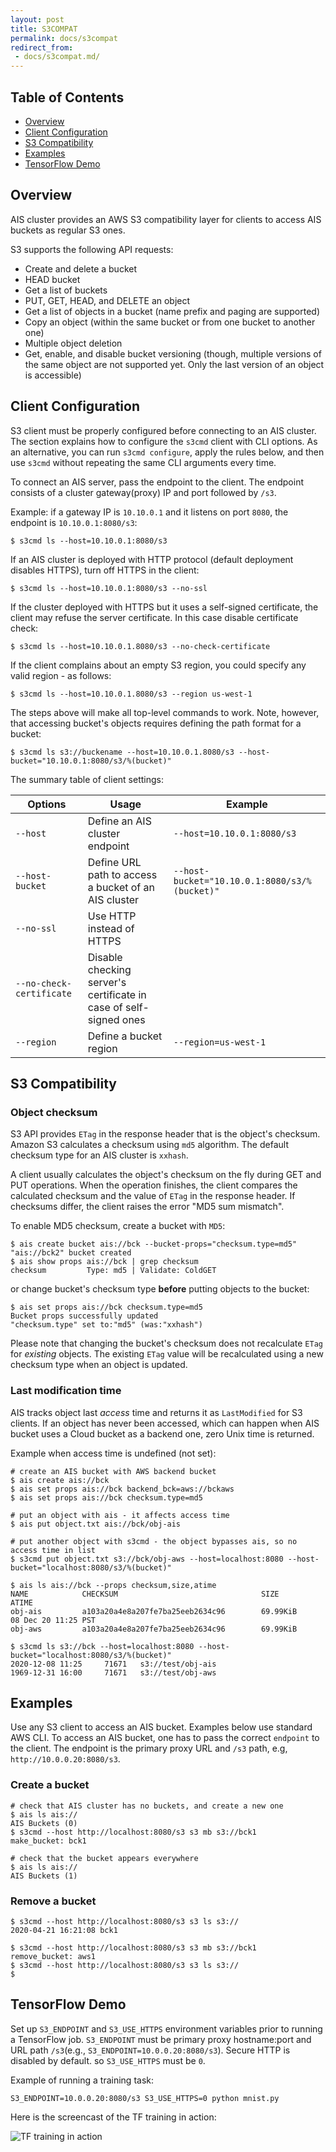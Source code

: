 ```yaml
---
layout: post
title: S3COMPAT
permalink: docs/s3compat
redirect_from:
 - docs/s3compat.md/
---
```


## Table of Contents

- [Overview](#overview)
- [Client Configuration](#client-configuration)
- [S3 Compatibility](#s3-compatibility)
- [Examples](#examples)
- [TensorFlow Demo](#tensorflow-demo)

## Overview

AIS cluster provides an AWS S3 compatibility layer for clients to access AIS buckets as regular S3 ones.

S3 supports the following API requests:

- Create and delete a bucket
- HEAD bucket
- Get a list of buckets
- PUT, GET, HEAD, and DELETE an object
- Get a list of objects in a bucket (name prefix and paging are supported)
- Copy an object (within the same bucket or from one bucket to another one)
- Multiple object deletion
- Get, enable, and disable bucket versioning (though, multiple versions of the same object are not supported yet. Only the last version of an object is accessible)

## Client Configuration

S3 client must be properly configured before connecting to an AIS cluster.
The section explains how to configure the `s3cmd` client with CLI options.
As an alternative, you can run `s3cmd configure`, apply the rules below, and then use `s3cmd` without repeating the same CLI arguments every time.

To connect an AIS server, pass the endpoint to the client.
The endpoint consists of a cluster gateway(proxy) IP and port followed by `/s3`.

Example: if a gateway IP is `10.10.0.1` and it listens on port `8080`, the endpoint is `10.10.0.1:8080/s3`:

```console
$ s3cmd ls --host=10.10.0.1:8080/s3
```

If an AIS cluster is deployed with HTTP protocol (default deployment disables HTTPS), turn off HTTPS in the client:

```console
$ s3cmd ls --host=10.10.0.1:8080/s3 --no-ssl
```

If the cluster deployed with HTTPS but it uses a self-signed certificate, the client may refuse the server certificate.
In this case disable certificate check:

```console
$ s3cmd ls --host=10.10.0.1.8080/s3 --no-check-certificate
```

If the client complains about an empty S3 region, you could specify any valid region - as follows:

```console
$ s3cmd ls --host=10.10.0.1.8080/s3 --region us-west-1
```

The steps above will make all top-level commands to work.
Note, however, that accessing bucket's objects requires defining the path format for a bucket:

```console
$ s3cmd ls s3://buckename --host=10.10.0.1.8080/s3 --host-bucket="10.10.0.1:8080/s3/%(bucket)"
```

The summary table of client settings:

| Options | Usage | Example |
| --- | --- | --- |
| `--host` | Define an AIS cluster endpoint | `--host=10.10.0.1:8080/s3` |
| `--host-bucket` | Define URL path to access a bucket of an AIS cluster | `--host-bucket="10.10.0.1:8080/s3/%(bucket)"` |
| `--no-ssl` | Use HTTP instead of HTTPS | |
| `--no-check-certificate` | Disable checking server's certificate in case of self-signed ones | |
| `--region` | Define a bucket region | `--region=us-west-1` |


## S3 Compatibility

### Object checksum

S3 API provides `ETag` in the response header that is the object's checksum.
Amazon S3 calculates a checksum using `md5` algorithm.
The default checksum type for an AIS cluster is `xxhash`.

A client usually calculates the object's checksum on the fly during GET and PUT operations.
When the operation finishes, the client compares the calculated checksum and the value of `ETag` in the response header.
If checksums differ, the client raises the error "MD5 sum mismatch".

To enable MD5 checksum, create a bucket with `MD5`:

```console
$ ais create bucket ais://bck --bucket-props="checksum.type=md5"
"ais://bck2" bucket created
$ ais show props ais://bck | grep checksum
checksum         Type: md5 | Validate: ColdGET
```

or change bucket's checksum type **before** putting objects to the bucket:

```console
$ ais set props ais://bck checksum.type=md5
Bucket props successfully updated
"checksum.type" set to:"md5" (was:"xxhash")
```

Please note that changing the bucket's checksum does not recalculate `ETag` for *existing* objects. The existing `ETag` value will be recalculated using a new checksum type when an object is updated.

### Last modification time

AIS tracks object last *access* time and returns it as `LastModified` for S3 clients. If an object has never been accessed, which can happen when AIS bucket uses a Cloud bucket as a backend one, zero Unix time is returned.

Example when access time is undefined (not set):

```console
# create an AIS bucket with AWS backend bucket
$ ais create ais://bck
$ ais set props ais://bck backend_bck=aws://bckaws
$ ais set props ais://bck checksum.type=md5

# put an object with ais - it affects access time
$ ais put object.txt ais://bck/obj-ais

# put another object with s3cmd - the object bypasses ais, so no access time in list
$ s3cmd put object.txt s3://bck/obj-aws --host=localhost:8080 --host-bucket="localhost:8080/s3/%(bucket)"

$ ais ls ais://bck --props checksum,size,atime
NAME            CHECKSUM                                SIZE            ATIME
obj-ais         a103a20a4e8a207fe7ba25eeb2634c96        69.99KiB        08 Dec 20 11:25 PST
obj-aws         a103a20a4e8a207fe7ba25eeb2634c96        69.99KiB

$ s3cmd ls s3://bck --host=localhost:8080 --host-bucket="localhost:8080/s3/%(bucket)"
2020-12-08 11:25     71671   s3://test/obj-ais
1969-12-31 16:00     71671   s3://test/obj-aws
```

## Examples

Use any S3 client to access an AIS bucket. Examples below use standard AWS CLI. To access an AIS bucket, one has to pass the correct `endpoint` to the client. The endpoint is the primary proxy URL and `/s3` path, e.g, `http://10.0.0.20:8080/s3`.

### Create a bucket

```shell
# check that AIS cluster has no buckets, and create a new one
$ ais ls ais://
AIS Buckets (0)
$ s3cmd --host http://localhost:8080/s3 s3 mb s3://bck1
make_bucket: bck1

# check that the bucket appears everywhere
$ ais ls ais://
AIS Buckets (1)
```

### Remove a bucket

```shell
$ s3cmd --host http://localhost:8080/s3 s3 ls s3://
2020-04-21 16:21:08 bck1

$ s3cmd --host http://localhost:8080/s3 s3 mb s3://bck1
remove_bucket: aws1
$ s3cmd --host http://localhost:8080/s3 s3 ls s3://
$
```

## TensorFlow Demo

Set up `S3_ENDPOINT` and `S3_USE_HTTPS` environment variables prior to running a TensorFlow job. `S3_ENDPOINT` must be primary proxy hostname:port and URL path `/s3`(e.g., `S3_ENDPOINT=10.0.0.20:8080/s3`). Secure HTTP is disabled by default. so `S3_USE_HTTPS` must be `0`.

Example of running a training task:

```
S3_ENDPOINT=10.0.0.20:8080/s3 S3_USE_HTTPS=0 python mnist.py
```

Here is the screencast of the TF training in action:

<img src="/aistore/docs/images/ais-s3-tf.gif" alt="TF training in action">
